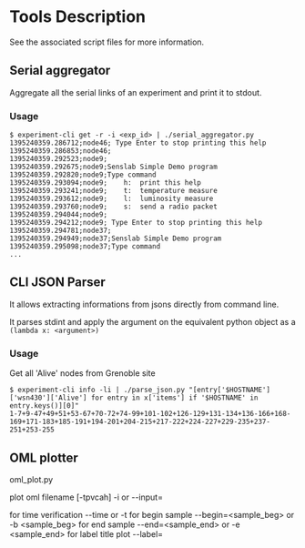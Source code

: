 Tools Description
=================

See the associated script files for more information.


Serial aggregator
-----------------

Aggregate all the serial links of an experiment and print it to stdout.

### Usage ###

    $ experiment-cli get -r -i <exp_id> | ./serial_aggregator.py
    1395240359.286712;node46; Type Enter to stop printing this help
    1395240359.286853;node46;
    1395240359.292523;node9;
    1395240359.292675;node9;Senslab Simple Demo program
    1395240359.292820;node9;Type command
    1395240359.293094;node9;    h:  print this help
    1395240359.293241;node9;    t:  temperature measure
    1395240359.293612;node9;    l:  luminosity measure
    1395240359.293760;node9;    s:  send a radio packet
    1395240359.294044;node9;
    1395240359.294212;node9; Type Enter to stop printing this help
    1395240359.294781;node37;
    1395240359.294949;node37;Senslab Simple Demo program
    1395240359.295098;node37;Type command
    ...



CLI JSON Parser
---------------

It allows extracting informations from jsons directly from command line.

It parses stdint and apply the argument on the equivalent python object as a
`(lambda x: <argument>)`

### Usage ###

Get all 'Alive' nodes from Grenoble site

    $ experiment-cli info -li | ./parse_json.py "[entry['$HOSTNAME']['wsn430']['Alive'] for entry in x['items'] if '$HOSTNAME' in entry.keys()][0]"
    1-7+9-47+49+51+53-67+70-72+74-99+101-102+126-129+131-134+136-166+168-169+171-183+185-191+194-201+204-215+217-222+224-227+229-235+237-251+253-255

OML plotter
-----------

oml_plot.py

plot oml filename [-tpvcah] -i <filename> or --input=<filename>

for time verification --time or -t
for begin sample --begin=<sample_beg> or -b <sample_beg>
for end sample --end=<sample_end> or -e <sample_end>
for label title plot --label=<title> or -l <title>
for plot consumption --power or -p
for plot voltage --voltage or -v
for plot current --current or -c
for all plot --all or -a
for help use --help or -h


IoT-LAB Firmware Autotest
-------------------------

Base class to help writing automated firmware testing on IoT-LAB.
Inspired by what is done in Contiki regression-tests using Cooja.

BETA script (at 2014-03-25)


